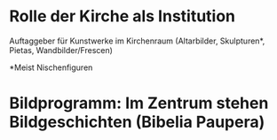 Rolle der Kirche als Institution
===
Auftaggeber für Kunstwerke im Kirchenraum
(Altarbilder, Skulpturen*, Pietas, Wandbilder/Frescen)

*Meist Nischenfiguren

Bildprogramm: Im Zentrum stehen Bildgeschichten (Bibelia Paupera)
===
